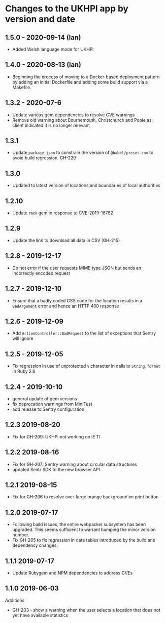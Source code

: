 # Changes to the UKHPI app by version and date

## 1.5.0 - 2020-09-14 (Ian)

- Added Welsh language mode for UKHPI

## 1.4.0 - 2020-08-13 (Ian)

- Beginning the process of moving to a Docker-based deployment pattern
  by adding an initial Dockerfile and adding some build support via a
  Makefile.

## 1.3.2 - 2020-07-6

- Update various gem dependencies to resolve CVE warnings
- Remove old warning about Bournemouth, Christchurch and Poole as client
  indicated it is no longer relevant

## 1.3.1

- Update `package.json` to constrain the version of `@babel/preset-env` to avoid
  build regression. GH-229

## 1.3.0

- Updated to latest version of locations and boundaries
  of local authorities

## 1.2.10

- Update `rack` gem in response to CVE-2019-16782

## 1.2.9

- Update the link to download all data in CSV (GH-215)

## 1.2.8 - 2019-12-17

- Do not error if the user requests MIME type JSON but sends
  an incorrectly encoded request

## 1.2.7 - 2019-12-10

- Ensure that a badly coded GSS code for the location results in a
  `BadArgument` error and hence an HTTP 400 response

## 1.2.6 - 2019-12-09

- Add `ActionController::BadRequest` to the list of exceptions that
  Sentry will ignore

## 1.2.5 - 2019-12-05

- Fix regression in use of unprotected `%` character in calls
  to `String.format` in Ruby 2.6

## 1.2.4 - 2019-10-10

- general update of gem versions
- fix deprecation warnings from MiniTest
- add release to Sentry configuration

## 1.2.3 2019-08-20

- Fix for GH-209: UKHPI not working on IE 11

## 1.2.2 2019-08-16

- Fix for GH-207: Sentry warning about circular data structures
- updated Sentr SDK to the new browser API

## 1.2.1 2019-08-15

- Fix for GH-206 to resolve over-large orange background on print button

## 1.2.0 2019-07-17

- Following build issues, the entire webpacker subsystem has been
  upgraded. This seems sufficient to warrant bumping the minor
  version number.
- Fix GH-205 to fix regression in data tables introduced by the build
  and dependency changes.

## 1.1.1 2019-07-17

- Update Rubygem and NPM dependencies to address CVEs

## 1.1.0 2019-06-03

Additions:

- GH-203 - show a warning when the user selects a location that does not
  yet have available statistics
